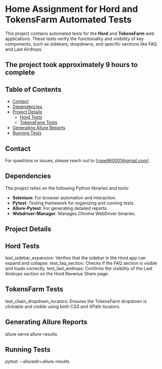 # Home Assignment for Hord and TokensFarm Automated Tests

This project contains automated tests for the **Hord** and **TokensFarm** web applications. These tests verify the functionality and visibility of key components, such as sidebars, dropdowns, and specific sections like FAQ and Last Airdrops.

## The project took approximately 9 hours to complete

## Table of Contents

- [Contact](#contact)
- [Dependencies](#dependencies)
- [Project Details](#project-details)
  - [Hord Tests](#hord-tests)
  - [TokensFarm Tests](#tokensfarm-tests)
- [Generating Allure Reports](#generating-allure-reports)
- [Running Tests](#running-tests)

## Contact

For questions or issues, please reach out to [roee960001@gmail.com].

## Dependencies

The project relies on the following Python libraries and tools:

- **Selenium**: For browser automation and interaction.
- **Pytest**: Testing framework for organizing and running tests.
- **Allure-Pytest**: For generating detailed reports.
- **Webdriver-Manager**: Manages Chrome WebDriver binaries.

## Project Details

## Hord Tests

test_sidebar_expansion: Verifies that the sidebar in the Hord app can expand and collapse.
test_faq_section: Checks if the FAQ section is visible and loads correctly.
test_last_airdrops: Confirms the visibility of the Last Airdrops section on the Hord Revenue Share page.

## TokensFarm Tests

test_chain_dropdown_locators: Ensures the TokensFarm dropdown is clickable and visible using both CSS and XPath locators.

## Generating Allure Reports

allure serve allure-results

## Running Tests

pytest --alluredir=allure-results
